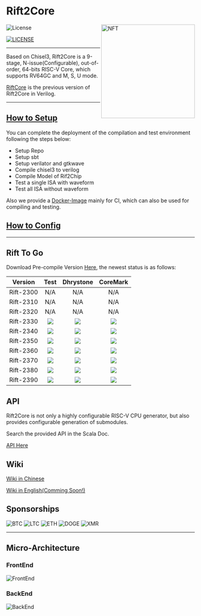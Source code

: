 # Rift2Core

<a href="https://opensea.io/zh-CN/assets/ethereum/0x495f947276749ce646f68ac8c248420045cb7b5e/43473949287519253838889858564581990056411131273310467024990426327764908965888" target="_blank">
  <img src='https://dl.openseauserdata.com/cache/originImage/files/d2f3860245aaa4b22de702b762cbea6c.png' align='right' alt='NFT' style='width:250px;height:250px'/>
</a>

![License](https://img.shields.io/badge/license-Apache-blue.svg)

[![LICENSE](https://img.shields.io/badge/license-Anti%20996-blue.svg)](https://github.com/996icu/996.ICU/blob/master/LICENSE)


--------------------------------------------


Based on Chisel3, Rift2Core is a 9-stage, N-issue(Configurable), out-of-order, 64-bits RISC-V Core, which supports RV64GC and M, S, U mode.

[RiftCore](https://github.com/whutddk/RiftCore) is the previous version of Rift2Core in Verilog.









----------------


## [How to Setup](doc/Setup.md)
You can complete the deployment of the compilation and test environment following the steps below:
* Setup Repo
* Setup sbt
* Setup verilator and gtkwave
* Compile chisel3 to verilog
* Compile Model of Rif2Chip
* Test a single ISA with waveform
* Test all ISA without waveform

Also we provide a [Docker-Image](https://hub.docker.com/repository/docker/whutddk/rift2env) mainly for CI, which can also be used for compiling and testing.

## [How to Config](doc/Configuration.md)

----------------------


## Rift To Go

Download Pre-compile Version [Here](https://github.com/whutddk/Rift2Core/releases), the newest status is as follows:


|Version|Test|Dhrystone|CoreMark|
|:----: |:--:|:-------:|:------:|
|Rift-2300|N/A|N/A|N/A|
|Rift-2310|N/A|N/A|N/A|
|Rift-2320|N/A|N/A|N/A|
|Rift-2330|![](https://img.shields.io/endpoint?url=https://raw.githubusercontent.com/whutddk/Rift2Core/gh_pages/generated/Debug/Rift2330/isa.json)|![](https://img.shields.io/endpoint?url=https://raw.githubusercontent.com/whutddk/Rift2Core/gh_pages/generated/Debug/Rift2330/dhrystone.json)|![](https://img.shields.io/endpoint?url=https://raw.githubusercontent.com/whutddk/Rift2Core/gh_pages/generated/Debug/Rift2330/coremark.json)|
|Rift-2340|![](https://img.shields.io/endpoint?url=https://raw.githubusercontent.com/whutddk/Rift2Core/gh_pages/generated/Debug/Rift2340/isa.json)|![](https://img.shields.io/endpoint?url=https://raw.githubusercontent.com/whutddk/Rift2Core/gh_pages/generated/Debug/Rift2340/dhrystone.json)|![](https://img.shields.io/endpoint?url=https://raw.githubusercontent.com/whutddk/Rift2Core/gh_pages/generated/Debug/Rift2340/coremark.json)|
|Rift-2350|![](https://img.shields.io/endpoint?url=https://raw.githubusercontent.com/whutddk/Rift2Core/gh_pages/generated/Debug/Rift2350/isa.json)|![](https://img.shields.io/endpoint?url=https://raw.githubusercontent.com/whutddk/Rift2Core/gh_pages/generated/Debug/Rift2350/dhrystone.json)|![](https://img.shields.io/endpoint?url=https://raw.githubusercontent.com/whutddk/Rift2Core/gh_pages/generated/Debug/Rift2350/coremark.json)|
|Rift-2360|![](https://img.shields.io/endpoint?url=https://raw.githubusercontent.com/whutddk/Rift2Core/gh_pages/generated/Debug/Rift2360/isa.json)|![](https://img.shields.io/endpoint?url=https://raw.githubusercontent.com/whutddk/Rift2Core/gh_pages/generated/Debug/Rift2360/dhrystone.json)|![](https://img.shields.io/endpoint?url=https://raw.githubusercontent.com/whutddk/Rift2Core/gh_pages/generated/Debug/Rift2360/coremark.json)|
|Rift-2370|![](https://img.shields.io/endpoint?url=https://raw.githubusercontent.com/whutddk/Rift2Core/gh_pages/generated/Debug/Rift2370/isa.json)|![](https://img.shields.io/endpoint?url=https://raw.githubusercontent.com/whutddk/Rift2Core/gh_pages/generated/Debug/Rift2370/dhrystone.json)|![](https://img.shields.io/endpoint?url=https://raw.githubusercontent.com/whutddk/Rift2Core/gh_pages/generated/Debug/Rift2370/coremark.json)|
|Rift-2380|![](https://img.shields.io/endpoint?url=https://raw.githubusercontent.com/whutddk/Rift2Core/gh_pages/generated/Debug/Rift2380/isa.json)|![](https://img.shields.io/endpoint?url=https://raw.githubusercontent.com/whutddk/Rift2Core/gh_pages/generated/Debug/Rift2380/dhrystone.json)|![](https://img.shields.io/endpoint?url=https://raw.githubusercontent.com/whutddk/Rift2Core/gh_pages/generated/Debug/Rift2380/coremark.json)|
|Rift-2390|![](https://img.shields.io/endpoint?url=https://raw.githubusercontent.com/whutddk/Rift2Core/gh_pages/generated/Debug/Rift2390/isa.json)|![](https://img.shields.io/endpoint?url=https://raw.githubusercontent.com/whutddk/Rift2Core/gh_pages/generated/Debug/Rift2390/dhrystone.json)|![](https://img.shields.io/endpoint?url=https://raw.githubusercontent.com/whutddk/Rift2Core/gh_pages/generated/Debug/Rift2390/coremark.json)|





<!-- |Version|FIRRTL|Verilog|Test|Dhrystone|CoreMark|Area|
|:----: |:----:|:-----:|:--:|:-----:|:-----:|
|Rift-2300|[~Master~](https://raw.githubusercontent.com/whutddk/Rift2Core/gh_pages/Verilog/master/Release/Rift2300/Rift2Chip.fir) [~Develop~](https://raw.githubusercontent.com/whutddk/Rift2Core/gh_pages/Verilog/develop/Release/Rift2300/Rift2Chip.fir)|[~Master~](https://raw.githubusercontent.com/whutddk/Rift2Core/gh_pages/Verilog/master/Release/Rift2300/Rift2Chip.v) [~Develop~](https://raw.githubusercontent.com/whutddk/Rift2Core/gh_pages/Verilog/develop/Release/Rift2300/Rift2Chip.v)|N/A|N/A|N/A|
|Rift-2310|[~Master~](https://raw.githubusercontent.com/whutddk/Rift2Core/gh_pages/Verilog/master/Release/Rift2310/Rift2Chip.fir) [~Develop~](https://raw.githubusercontent.com/whutddk/Rift2Core/gh_pages/Verilog/develop/Release/Rift2310/Rift2Chip.fir)|[~Master~](https://raw.githubusercontent.com/whutddk/Rift2Core/gh_pages/Verilog/master/Release/Rift2310/Rift2Chip.v) [~Develop~](https://raw.githubusercontent.com/whutddk/Rift2Core/gh_pages/Verilog/develop/Release/Rift2310/Rift2Chip.v) |N/A|N/A|N/A|
|Rift-2320|[~Master~](https://raw.githubusercontent.com/whutddk/Rift2Core/gh_pages/Verilog/master/Release/Rift2320/Rift2Chip.fir) [~Develop~](https://raw.githubusercontent.com/whutddk/Rift2Core/gh_pages/Verilog/develop/Release/Rift2320/Rift2Chip.fir)|[~Master~](https://raw.githubusercontent.com/whutddk/Rift2Core/gh_pages/Verilog/master/Release/Rift2320/Rift2Chip.v) [~Develop~](https://raw.githubusercontent.com/whutddk/Rift2Core/gh_pages/Verilog/develop/Release/Rift2320/Rift2Chip.v) |N/A|N/A|N/A|
|Rift-2330|[Master](https://raw.githubusercontent.com/whutddk/Rift2Core/gh_pages/Verilog/master/Release/Rift2330/Rift2Chip.fir) [Develop](https://raw.githubusercontent.com/whutddk/Rift2Core/gh_pages/Verilog/develop/Release/Rift2330/Rift2Chip.fir)|[Master](https://raw.githubusercontent.com/whutddk/Rift2Core/gh_pages/Verilog/master/Release/Rift2330/Rift2Chip.v) [Develop](https://raw.githubusercontent.com/whutddk/Rift2Core/gh_pages/Verilog/develop/Release/Rift2330/Rift2Chip.v) |Pass|N/A|N/A|
|Rift-2340|[Master](https://raw.githubusercontent.com/whutddk/Rift2Core/gh_pages/Verilog/master/Release/Rift2340/Rift2Chip.fir) [Develop](https://raw.githubusercontent.com/whutddk/Rift2Core/gh_pages/Verilog/develop/Release/Rift2340/Rift2Chip.fir)|[Master](https://raw.githubusercontent.com/whutddk/Rift2Core/gh_pages/Verilog/master/Release/Rift2340/Rift2Chip.v) [Develop](https://raw.githubusercontent.com/whutddk/Rift2Core/gh_pages/Verilog/develop/Release/Rift2340/Rift2Chip.v) |N/A|N/A|N/A|
|Rift-2350|[Master](https://raw.githubusercontent.com/whutddk/Rift2Core/gh_pages/Verilog/master/Release/Rift2350/Rift2Chip.fir) [Develop](https://raw.githubusercontent.com/whutddk/Rift2Core/gh_pages/Verilog/develop/Release/Rift2350/Rift2Chip.fir)|[Master](https://raw.githubusercontent.com/whutddk/Rift2Core/gh_pages/Verilog/master/Release/Rift2350/Rift2Chip.v) [Develop](https://raw.githubusercontent.com/whutddk/Rift2Core/gh_pages/Verilog/develop/Release/Rift2350/Rift2Chip.v) |N/A|N/A|N/A|
|Rift-2360|[Master](https://raw.githubusercontent.com/whutddk/Rift2Core/gh_pages/Verilog/master/Release/Rift2360/Rift2Chip.fir) [Develop](https://raw.githubusercontent.com/whutddk/Rift2Core/gh_pages/Verilog/develop/Release/Rift2360/Rift2Chip.fir)|[Master](https://raw.githubusercontent.com/whutddk/Rift2Core/gh_pages/Verilog/master/Release/Rift2360/Rift2Chip.v) [Develop](https://raw.githubusercontent.com/whutddk/Rift2Core/gh_pages/Verilog/develop/Release/Rift2360/Rift2Chip.v) |N/A|N/A|N/A|
|Rift-2370|[Master](https://raw.githubusercontent.com/whutddk/Rift2Core/gh_pages/Verilog/master/Release/Rift2370/Rift2Chip.fir) [Develop](https://raw.githubusercontent.com/whutddk/Rift2Core/gh_pages/Verilog/develop/Release/Rift2370/Rift2Chip.fir)|[Master](https://raw.githubusercontent.com/whutddk/Rift2Core/gh_pages/Verilog/master/Release/Rift2370/Rift2Chip.v) [Develop](https://raw.githubusercontent.com/whutddk/Rift2Core/gh_pages/Verilog/develop/Release/Rift2370/Rift2Chip.v) |Pass|1.281689|1.912046|
|Rift-2380|[~Master~](https://raw.githubusercontent.com/whutddk/Rift2Core/gh_pages/Verilog/master/Release/Rift2380/Rift2Chip.fir) [~Develop~](https://raw.githubusercontent.com/whutddk/Rift2Core/gh_pages/Verilog/develop/Release/Rift2380/Rift2Chip.fir)|[~Master~](https://raw.githubusercontent.com/whutddk/Rift2Core/gh_pages/Verilog/master/Release/Rift2380/Rift2Chip.v) [~Develop~](https://raw.githubusercontent.com/whutddk/Rift2Core/gh_pages/Verilog/develop/Release/Rift2380/Rift2Chip.v) |N/A|N/A|N/A|
|Rift-2390|[~Master~](https://raw.githubusercontent.com/whutddk/Rift2Core/gh_pages/Verilog/master/Release/Rift2390/Rift2Chip.fir) [~Develop~](https://raw.githubusercontent.com/whutddk/Rift2Core/gh_pages/Verilog/develop/Release/Rift2390/Rift2Chip.fir)|[~Master~](https://raw.githubusercontent.com/whutddk/Rift2Core/gh_pages/Verilog/master/Release/Rift2390/Rift2Chip.v) [~Develop~](https://raw.githubusercontent.com/whutddk/Rift2Core/gh_pages/Verilog/develop/Release/Rift2390/Rift2Chip.v) |N/A|N/A|N/A| -->







## API

Rift2Core is not only a highly configurable RISC-V CPU generator, but also provides configurable generation of submodules.

Search the provided API in the Scala Doc.

[API Here](https://whutddk.github.io/Rift2Core/ScalaDoc/api/index.html)

## Wiki

[Wiki in Chinese](https://bitbucket.org/whutddk/rift2core/wiki/browse/)

[Wiki in English(Comming Soon!)](https://bitbucket.org/whutddk/rift2core/wiki/browse/)

## Sponsorships

![BTC](https://img.shields.io/badge/BTC-124egseDMD983etDrsAzUnXvi6twpWtjLd-orange)
![LTC](https://img.shields.io/badge/LTC-LakQ8AL2JeLGKmjanYrpq6Hq7fW4NySXYA-green)
![ETH](https://img.shields.io/badge/ETH-0x2f8aeb5f9dfe2936632f47363a42d7f71810c62b-lightgrey)
![DOGE](https://img.shields.io/badge/DOGE-DJSv3BgtfPtjc3LzL5PaooAvs9xn8n4tbX-blue)
![XMR](https://img.shields.io/badge/XMR-4Agg4swWX39L3aCp12L2kob7AdzGZVJxG5jdWCxHioZS5MiWPFUF56z94QekEYCUhtdV6Y4QXzVgTUwgymTmiowDECvZ55A-yellow)


---------------------------------------

## Micro-Architecture

### FrontEnd

![FrontEnd](https://bitbucket.org/repo/o5MG4Eo/images/2424593958-rift%E5%89%8D%E7%AB%AF.png)

### BackEnd
![BackEnd](https://bitbucket.org/repo/o5MG4Eo/images/1540312579-rift%E5%90%8E%E7%AB%AF.png)
